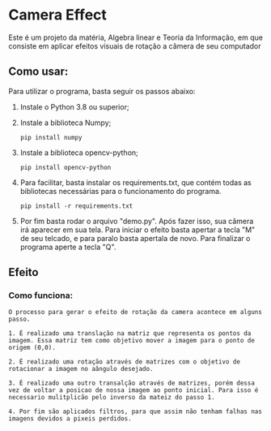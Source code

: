 # Camera Effect

Este é um projeto da matéria, Algebra linear e Teoria da Informação, em que consiste em aplicar efeitos visuais de rotação a câmera de seu computador

## Como usar:

Para utilizar o programa, basta seguir os passos abaixo:

1. Instale o Python 3.8 ou superior;

2. Instale a biblioteca Numpy;

    ```pip install numpy```

3. Instale a biblioteca opencv-python;

    ```pip install opencv-python```

4. Para facilitar, basta instalar os requirements.txt, que contém todas as bibliotecas necessárias para o funcionamento do programa.

    ```pip install -r requirements.txt```

5. Por fim basta rodar o arquivo "demo.py". Após fazer isso, sua câmera irá aparecer em sua tela. Para iniciar o efeito basta apertar a tecla "M" de seu telcado, e para paralo basta apertala de novo. Para finalizar o programa aperte a tecla "Q".

## Efeito

### Como funciona:
    O processo para gerar o efeito de rotação da camera acontece em alguns passo.
    
    1. É realizado uma translação na matriz que representa os pontos da imagem. Essa matriz tem como objetivo mover a imagem para o ponto de origem (0,0).
    
    2. É realizado uma rotação através de matrizes com o objetivo de rotacionar a imagem no aângulo desejado.
    
    3. É realizado uma outro transalção através de matrizes, porém dessa vez de voltar a posicao de nossa imagem ao ponto inicial. Para isso é necessario mulitplicão pelo inverso da mateiz do passo 1.
    
    4. Por fim são aplicados filtros, para que assim não tenham falhas nas imagens devidos a pixeis perdidos.
   


